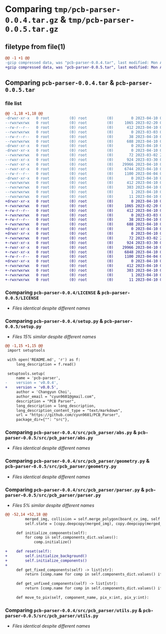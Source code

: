 # Comparing `tmp/pcb-parser-0.0.4.tar.gz` & `tmp/pcb-parser-0.0.5.tar.gz`

## filetype from file(1)

```diff
@@ -1 +1 @@
-gzip compressed data, was "pcb-parser-0.0.4.tar", last modified: Mon Apr 10 04:55:31 2023, max compression
+gzip compressed data, was "pcb-parser-0.0.5.tar", last modified: Mon Apr 10 04:59:56 2023, max compression
```

## Comparing `pcb-parser-0.0.4.tar` & `pcb-parser-0.0.5.tar`

### file list

```diff
@@ -1,18 +1,18 @@
-drwxr-xr-x   0 root         (0) root         (0)        0 2023-04-10 04:55:31.682112 pcb-parser-0.0.4/
--rwxrwxrwx   0 root         (0) root         (0)     1065 2023-02-20 02:12:16.000000 pcb-parser-0.0.4/LICENSE
--rw-r--r--   0 root         (0) root         (0)      412 2023-04-10 04:55:31.682112 pcb-parser-0.0.4/PKG-INFO
--rwxrwxrwx   0 root         (0) root         (0)        0 2023-03-03 04:33:47.000000 pcb-parser-0.0.4/README.md
--rw-r--r--   0 root         (0) root         (0)       38 2023-04-10 04:55:31.683112 pcb-parser-0.0.4/setup.cfg
--rwxrwxrwx   0 root         (0) root         (0)      688 2023-04-10 04:55:18.000000 pcb-parser-0.0.4/setup.py
-drwxr-xr-x   0 root         (0) root         (0)        0 2023-04-10 04:55:31.680112 pcb-parser-0.0.4/src/
-drwxr-xr-x   0 root         (0) root         (0)        0 2023-04-10 04:55:31.681112 pcb-parser-0.0.4/src/pcb_parser/
--rwxrwxrwx   0 root         (0) root         (0)       72 2023-03-02 23:43:20.000000 pcb-parser-0.0.4/src/pcb_parser/__init__.py
--rwxr-xr-x   0 root         (0) root         (0)      924 2023-03-30 05:32:08.000000 pcb-parser-0.0.4/src/pcb_parser/abs.py
--rwxr-xr-x   0 root         (0) root         (0)    29966 2023-04-10 04:54:03.000000 pcb-parser-0.0.4/src/pcb_parser/geometry.py
--rwxr-xr-x   0 root         (0) root         (0)     6744 2023-04-10 04:54:03.000000 pcb-parser-0.0.4/src/pcb_parser/parser.py
--rw-r--r--   0 root         (0) root         (0)     1100 2023-04-04 08:44:09.000000 pcb-parser-0.0.4/src/pcb_parser/utils.py
-drwxr-xr-x   0 root         (0) root         (0)        0 2023-04-10 04:55:31.682112 pcb-parser-0.0.4/src/pcb_parser.egg-info/
--rwxrwxrwx   0 root         (0) root         (0)      412 2023-04-10 04:55:31.000000 pcb-parser-0.0.4/src/pcb_parser.egg-info/PKG-INFO
--rwxrwxrwx   0 root         (0) root         (0)      303 2023-04-10 04:55:31.000000 pcb-parser-0.0.4/src/pcb_parser.egg-info/SOURCES.txt
--rwxrwxrwx   0 root         (0) root         (0)        1 2023-04-10 04:55:31.000000 pcb-parser-0.0.4/src/pcb_parser.egg-info/dependency_links.txt
--rwxrwxrwx   0 root         (0) root         (0)       11 2023-04-10 04:55:31.000000 pcb-parser-0.0.4/src/pcb_parser.egg-info/top_level.txt
+drwxr-xr-x   0 root         (0) root         (0)        0 2023-04-10 04:59:56.248246 pcb-parser-0.0.5/
+-rwxrwxrwx   0 root         (0) root         (0)     1065 2023-02-20 02:12:16.000000 pcb-parser-0.0.5/LICENSE
+-rw-r--r--   0 root         (0) root         (0)      412 2023-04-10 04:59:56.248246 pcb-parser-0.0.5/PKG-INFO
+-rwxrwxrwx   0 root         (0) root         (0)        0 2023-03-03 04:33:47.000000 pcb-parser-0.0.5/README.md
+-rw-r--r--   0 root         (0) root         (0)       38 2023-04-10 04:59:56.248246 pcb-parser-0.0.5/setup.cfg
+-rwxrwxrwx   0 root         (0) root         (0)      688 2023-04-10 04:59:40.000000 pcb-parser-0.0.5/setup.py
+drwxr-xr-x   0 root         (0) root         (0)        0 2023-04-10 04:59:56.246246 pcb-parser-0.0.5/src/
+drwxr-xr-x   0 root         (0) root         (0)        0 2023-04-10 04:59:56.247246 pcb-parser-0.0.5/src/pcb_parser/
+-rwxrwxrwx   0 root         (0) root         (0)       72 2023-03-02 23:43:20.000000 pcb-parser-0.0.5/src/pcb_parser/__init__.py
+-rwxr-xr-x   0 root         (0) root         (0)      924 2023-03-30 05:32:08.000000 pcb-parser-0.0.5/src/pcb_parser/abs.py
+-rwxr-xr-x   0 root         (0) root         (0)    29966 2023-04-10 04:54:03.000000 pcb-parser-0.0.5/src/pcb_parser/geometry.py
+-rwxr-xr-x   0 root         (0) root         (0)     6848 2023-04-10 04:59:19.000000 pcb-parser-0.0.5/src/pcb_parser/parser.py
+-rw-r--r--   0 root         (0) root         (0)     1100 2023-04-04 08:44:09.000000 pcb-parser-0.0.5/src/pcb_parser/utils.py
+drwxr-xr-x   0 root         (0) root         (0)        0 2023-04-10 04:59:56.248246 pcb-parser-0.0.5/src/pcb_parser.egg-info/
+-rwxrwxrwx   0 root         (0) root         (0)      412 2023-04-10 04:59:56.000000 pcb-parser-0.0.5/src/pcb_parser.egg-info/PKG-INFO
+-rwxrwxrwx   0 root         (0) root         (0)      303 2023-04-10 04:59:56.000000 pcb-parser-0.0.5/src/pcb_parser.egg-info/SOURCES.txt
+-rwxrwxrwx   0 root         (0) root         (0)        1 2023-04-10 04:59:56.000000 pcb-parser-0.0.5/src/pcb_parser.egg-info/dependency_links.txt
+-rwxrwxrwx   0 root         (0) root         (0)       11 2023-04-10 04:59:56.000000 pcb-parser-0.0.5/src/pcb_parser.egg-info/top_level.txt
```

### Comparing `pcb-parser-0.0.4/LICENSE` & `pcb-parser-0.0.5/LICENSE`

 * *Files identical despite different names*

### Comparing `pcb-parser-0.0.4/setup.py` & `pcb-parser-0.0.5/setup.py`

 * *Files 15% similar despite different names*

```diff
@@ -1,15 +1,15 @@
 import setuptools 
 
 with open('README.md', 'r') as f:
     long_description = f.read()
     
 setuptools.setup(
     name = 'pcb-parser',
-    version = 'v0.0.4',
+    version = 'v0.0.5',
     author = 'Changyun Choi',
     author_email = "cyun9601@gmail.com",
     description = "PCB Parser",
     long_description = long_description,
     long_description_content_type = "text/markdown",
     url = "https://github.com/cyun9601/PCB_Parser",
     package_dir={"": "src"},
```

### Comparing `pcb-parser-0.0.4/src/pcb_parser/abs.py` & `pcb-parser-0.0.5/src/pcb_parser/abs.py`

 * *Files identical despite different names*

### Comparing `pcb-parser-0.0.4/src/pcb_parser/geometry.py` & `pcb-parser-0.0.5/src/pcb_parser/geometry.py`

 * *Files identical despite different names*

### Comparing `pcb-parser-0.0.4/src/pcb_parser/parser.py` & `pcb-parser-0.0.5/src/pcb_parser/parser.py`

 * *Files 5% similar despite different names*

```diff
@@ -52,14 +52,18 @@
         merged_img, collision = self.merge_polygon(board_cv_img, self.board, self.hole_area, inplace=False)
         self.state = [copy.deepcopy(merged_img), copy.deepcopy(merged_img)]
         
     def initialize_components(self):
         for comp in self.components_dict.values():
             comp.initialize()
         
+    def reset(self):
+        self.initialize_background()
+        self.initialize_components()
+        
     def get_fixed_components(self) -> list[str]:
         return [comp.name for comp in self.components_dict.values() if comp.fixed]
     
     def get_unfixed_components(self) -> list[str]:
         return [comp.name for comp in self.components_dict.values() if not comp.fixed]
     
     def move_to_pix(self, component_name, pix_x:int, pix_y:int):
```

### Comparing `pcb-parser-0.0.4/src/pcb_parser/utils.py` & `pcb-parser-0.0.5/src/pcb_parser/utils.py`

 * *Files identical despite different names*

